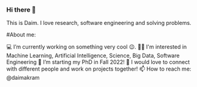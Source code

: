 ### Hi there 👋


This is Daim. I love research, software engineering and solving problems.

#About me:

💻 I’m currently working on something very cool 😉.
👨‍🔬 I'm interested in Machine Learning, Artificial Intelligence, Science, Big Data, Software Engineering
🏫 I’m starting my PhD in Fall 2022!
💬 I would love to connect with different people and work on projects together!
📫 How to reach me: @daimakram

